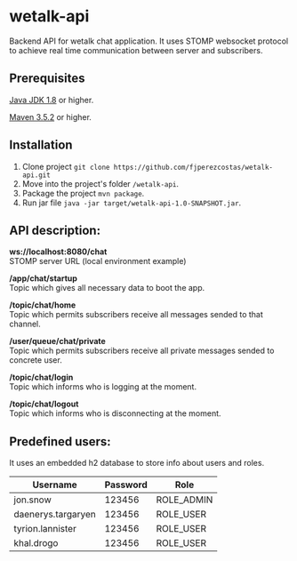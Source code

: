 # wetalk-api

Backend API for wetalk chat application. It uses STOMP websocket protocol to achieve real time communication between server and subscribers.

## Prerequisites

[Java JDK 1.8](https://www.oracle.com/technetwork/java/javaee/downloads/index.html) or higher.

[Maven 3.5.2](https://maven.apache.org/download.cgi) or higher.

## Installation

1. Clone project `git clone https://github.com/fjperezcostas/wetalk-api.git`
2. Move into the project's folder `/wetalk-api`.
3. Package the project `mvn package`.
4. Run jar file `java -jar target/wetalk-api-1.0-SNAPSHOT.jar`.

## API description:

**ws://localhost:8080/chat**<br/>
STOMP server URL (local environment example)

**/app/chat/startup**<br/>
Topic which gives all necessary data to boot the app.

**/topic/chat/home**<br/>
Topic which permits subscribers receive all messages sended to that channel.

**/user/queue/chat/private**<br/>
Topic which permits subscribers receive all private messages sended to concrete user.

**/topic/chat/login**<br/>
Topic which informs who is logging at the moment.

**/topic/chat/logout**<br/>
Topic which informs who is disconnecting at the moment.

## Predefined users:

It uses an embedded h2 database to store info about users and roles.

Username | Password | Role
---------|----------|------
jon.snow | 123456 | ROLE_ADMIN
daenerys.targaryen | 123456 | ROLE_USER
tyrion.lannister | 123456 | ROLE_USER
khal.drogo | 123456 | ROLE_USER
